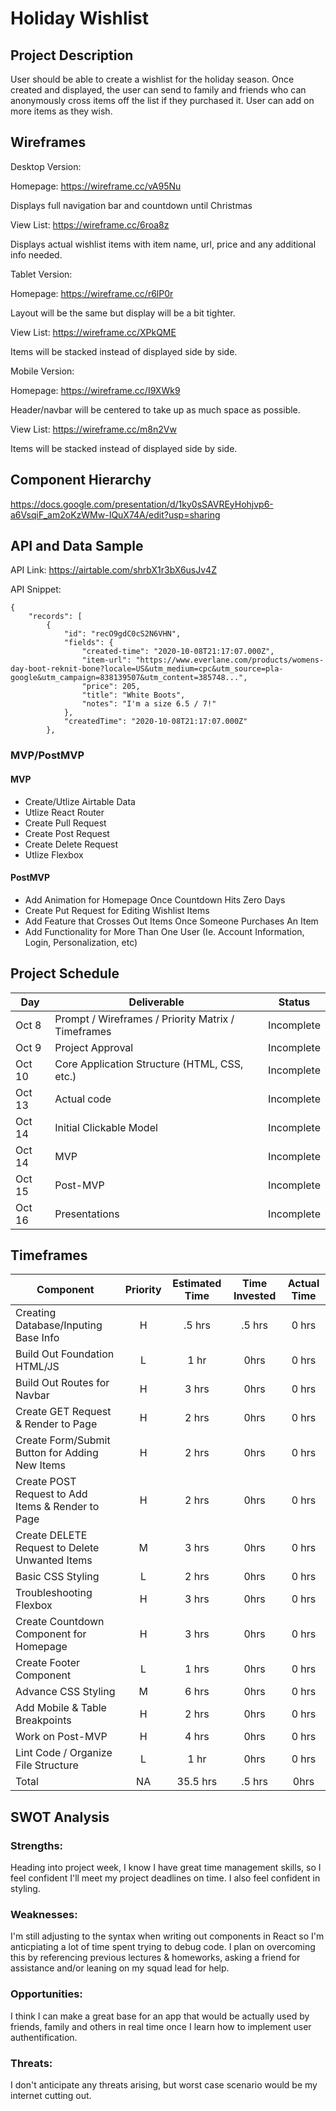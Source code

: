 # Holiday Wishlist

## Project Description

User should be able to create a wishlist for the holiday season. Once created and displayed, the user can send to family and friends who can anonymously cross items off the list if they purchased it. User can add on more items as they wish.

## Wireframes

Desktop Version: 

  Homepage: https://wireframe.cc/vA95Nu

  Displays full navigation bar and countdown until Christmas

  View List: https://wireframe.cc/6roa8z

  Displays actual wishlist items with item name, url, price and any additional info needed.


Tablet Version:

  Homepage: https://wireframe.cc/r6lP0r

  Layout will be the same but display will be a bit tighter.

  View List: https://wireframe.cc/XPkQME

  Items will be stacked instead of displayed side by side.


Mobile Version:

  Homepage: https://wireframe.cc/I9XWk9

  Header/navbar will be centered to take up as much space as possible.

  View List: https://wireframe.cc/m8n2Vw

  Items will be stacked instead of displayed side by side.
  

## Component Hierarchy

https://docs.google.com/presentation/d/1ky0sSAVREyHohjvp6-a6VsqiF_am2oKzWMw-IQuX74A/edit?usp=sharing

## API and Data Sample

API Link: https://airtable.com/shrbX1r3bX6usJv4Z

API Snippet:

```
{
    "records": [
        {
            "id": "recO9gdC0cS2N6VHN",
            "fields": {
                "created-time": "2020-10-08T21:17:07.000Z",
                "item-url": "https://www.everlane.com/products/womens-day-boot-reknit-bone?locale=US&utm_medium=cpc&utm_source=pla-google&utm_campaign=838139507&utm_content=385748...",
                "price": 205,
                "title": "White Boots",
                "notes": "I'm a size 6.5 / 7!"
            },
            "createdTime": "2020-10-08T21:17:07.000Z"
        },
```

### MVP/PostMVP

#### MVP

- Create/Utlize Airtable Data
- Utlize React Router
- Create Pull Request
- Create Post Request
- Create Delete Request
- Utlize Flexbox


#### PostMVP

- Add Animation for Homepage Once Countdown Hits Zero Days
- Create Put Request for Editing Wishlist Items
- Add Feature that Crosses Out Items Once Someone Purchases An Item
- Add Functionality for More Than One User (Ie. Account Information, Login, Personalization, etc)

## Project Schedule

| Day    | Deliverable                                        | Status     |
| ------ | -------------------------------------------------- | ---------- |
| Oct 8  | Prompt / Wireframes / Priority Matrix / Timeframes | Incomplete |
| Oct 9  | Project Approval                                   | Incomplete |
| Oct 10 | Core Application Structure (HTML, CSS, etc.)       | Incomplete |
| Oct 13 | Actual code                                        | Incomplete |
| Oct 14 | Initial Clickable Model                            | Incomplete |
| Oct 14 | MVP                                                | Incomplete |
| Oct 15 | Post-MVP                                           | Incomplete |
| Oct 16 | Presentations                                      | Incomplete |

## Timeframes

| Component                                         | Priority | Estimated Time | Time Invested | Actual Time |
| ------------------------------------------------- | :------: | :------------: | :-----------: | :---------: |
| Creating Database/Inputing Base Info              |    H     |     .5 hrs     |     .5 hrs    |    0 hrs    |
| Build Out Foundation HTML/JS                      |    L     |      1 hr      |     0hrs      |    0 hrs    |
| Build Out Routes for Navbar                       |    H     |      3 hrs     |     0hrs      |    0 hrs    |
| Create GET Request & Render to Page               |    H     |     2 hrs      |     0hrs      |    0 hrs    |
| Create Form/Submit Button for Adding New Items    |    H     |      2 hrs     |     0hrs      |    0 hrs    |
| Create POST Request to Add Items & Render to Page |    H     |     2 hrs      |     0hrs      |    0 hrs    |
| Create DELETE Request to Delete Unwanted Items    |    M     |     3 hrs      |     0hrs      |    0 hrs    |
| Basic CSS Styling                                 |    L     |      2 hrs     |     0hrs      |    0 hrs    |
| Troubleshooting Flexbox                           |    H     |      3 hrs     |     0hrs      |    0 hrs    |
| Create Countdown Component for Homepage           |    H     |     3 hrs      |     0hrs      |    0 hrs    |
| Create Footer Component                           |    L     |     1 hrs      |     0hrs      |    0 hrs    |
| Advance CSS Styling                               |    M     |     6 hrs      |     0hrs      |    0 hrs    |
| Add Mobile & Table Breakpoints                    |    H     |     2 hrs      |     0hrs      |    0 hrs    |
| Work on Post-MVP                                  |    H     |     4 hrs      |     0hrs      |    0 hrs    |
| Lint Code / Organize File Structure               |    L     |     1 hr       |     0hrs      |    0 hrs    |
| Total | NA | 35.5 hrs | .5 hrs | 0hrs |

## SWOT Analysis

### Strengths:

Heading into project week, I know I have great time management skills, so I feel confident I'll meet my project deadlines on time. I also feel confident in styling.

### Weaknesses:

I'm still adjusting to the syntax when writing out components in React so I'm anticpiating a lot of time spent trying to debug code. I plan on overcoming this by referencing previous lectures & homeworks, asking a friend for assistance and/or leaning on my squad lead for help.

### Opportunities:

I think I can make a great base for an app that would be actually used by friends, family and others in real time once I learn how to implement user authentification. 

### Threats:

I don't anticipate any threats arising, but worst case scenario would be my internet cutting out.
